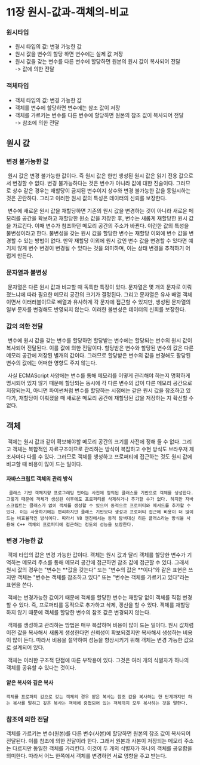 # 11장 원시-값과-객체의-비교

### 원시타입

- 원시 타입의 값: 변경 가능한 값
- 원시 값을 변수의 할당 하면 변수에는 실제 값 저장
- 원시 값을 갖는 변수를 다른 변수에 할당하면 원본의 원시 값이 복사되어 전달  
  -> 값에 의한 전달

### 객체타입

- 객체 타입의 값: 변경 가능한 값
- 객체를 변수에 할당하면 변수에는 참조 값이 저장
- 객체를 가르키는 변수를 다른 변수에 할당하면 원본의 참조 값이 복사되어 전달  
  -> 참조에 의한 전달

## 원시 값

### 변경 불가능한 값

&nbsp;원시 값은 변경 불가능한 값이다. 즉 원시 값은 한번 생성된 원시 값은 읽기 전용 값으로서 변경할 수 없다. 변경 불가능하다는 것은 변수가 아니라 값에 대한 진술이다. 그러므로 상수 같은 경우는 재할당이 금지된 변수이지 상수와 변경 불가능한 값을 동일시하는 것은 곤란하다. 그리고 이러한 원시 값의 특성은 데이터의 신뢰를 보장한다.

&nbsp;변수에 새로운 원시 값을 재할당하면 기존의 원시 값을 변경하는 것이 아니라 새로운 메모리를 공간을 확보하고 재할당한 원소 값을 저장한 후, 변수는 새롭게 재할당한 원시 값을 가르킨다. 이때 변수가 참조하던 메모리 공간의 주소가 바뀐다. 이런한 값의 특성을 불변성이라고 한다. 불변성을 갖는 원시 값을 할당한 변수는 재할당 이외에 변수 값을 변경할 수 있는 방법이 없다. 만약 재할당 이외에 원시 값인 변수 값을 변경할 수 있다면 예기치 않게 변수 변경이 변경될 수 있다는 것을 의미하며, 이는 상태 변경을 추척하기 어렵게 만든다.

### 문자열과 불변성

&nbsp;문자열은 다른 원시 값과 비교할 때 독특한 특징이 있다. 문자열은 몇 개의 문자로 이뤄졌느냐에 따라 필요한 메모리 공간의 크기가 결정된다. 그리고 문자열은 유사 배열 객체이면서 이터러블이므로 배열과 유사하게 각 문자에 접근할 수 있지만, 생성된 문자열의 일부 문자를 변경해도 반영되지 않는다. 이러한 불변성은 데이터의 신회를 보장한다.

### 값의 의한 전달

&nbsp;변수에 원시 값을 갖는 변수를 할당하면 할당받는 변수에는 할당되는 변수의 원시 값이 복사되어 전달된다. 이를 값에 의한 전달이다. 할당받은 변수와 할당된 변수의 값은 다른 메모리 공간에 저장된 별개의 값이다. 그러므로 할당받은 변수의 값을 변경해도 활당된 변수의 값에는 어떠한 영향도 주지 않는다.

&nbsp;사실 ECMAScript 사양에는 변수를 통해 메모리를 어떻게 관리해야 하는지 명확하게 명시되어 있지 않기 때문에 할당되는 동시에 각 다른 변수의 값이 다른 메모리 공간으로 저장되는지, 아니면 파이썬처럼 변수를 할당하는 시점에는 같은 원시 값을 참조하고 있다가, 재할당이 이뤄졌을 때 새로운 메모리 공간에 재할당된 값을 저장하는 지 확신할 수 없다.

## 객체

&nbsp;객체는 원시 값과 같이 확보해야할 메모리 공간의 크기를 사전에 정해 둘 수 없다. 그리고 객체는 복합적인 자료구조이므로 관리하는 방식이 복잡하고 수현 방식도 브라우저 제조사마다 다를 수 있다. 그러므로 객체를 생성하고 프로퍼티에 접근하는 것도 원시 값에 비교할 때 비용이 많이 드는 일이다.

#### 자바스크립트 객체의 관리 방식

```
 클래스 기반 객체지향 프로그래밍 언어는 사전에 정의된 클래스를 기반으로 객체를 생성한다. 그렇기 때문에 객체가 생성된 이후에도 프로퍼티를 삭제하거나 추가할 수가 없다. 하지만 자바스크립트는 클래스가 없이 객체를 생성할 수 있으며 동적으로 프로퍼티와 메서드를 추가할 수 있다. 이는 사용하기에는 편리하지만 클래스 기반보다 생성과 프로퍼티 접근에 비용이 더 많이 드는 비효율적인 방식이다. 따라서 V8 엔진에서는 동적 탐색대신 히든 클래스라는 방식을 사용해 C++ 객체의 프로퍼티에 접근하는 정도의 성능을 보장한다.
```

### 변경 가능한 값

&nbsp;객체 타입의 값은 변경 가능한 값이다. 객체는 원시 값과 달리 객체를 할당한 변수가 기억하는 메모리 주소를 통해 메모리 공간에 접근하면 참조 값에 접근할 수 있다. 그래서 원시 값의 경우는 "변수는 **값을 갖는다" 또는 "변수의 값은 **이다"와 같은 표현은 쓰지만 객체는 "변수는 객체를 참조하고 있다" 또는 "변수는 객체를 가르키고 있다"라는 표현을 쓴다.

&nbsp;객체는 변경가능한 값이기 때문에 객체를 할당한 변수는 재할당 없이 객체를 직접 변경할 수 있다. 즉, 프로퍼티를 동적으로 추가하고 삭제, 갱신을 할 수 있다. 객체를 재할당하지 않기 때문에 객체를 할당한 변수의 참조 값은 변경되지 않는다.

&nbsp;객체를 생성하고 관리하는 방법은 매우 복잡하며 비용이 많이 드는 일이다. 원시 값처럼 이전 값을 복사해서 새롭게 생성한다면 신뢰성이 확보되겠지만 복사해서 생성하는 비용이 많이 든다. 따라서 비용을 절약하여 성능을 향상시키기 위해 객체는 변경 가능한 값으로 설계되어 있다.

&nbsp;객체는 이러한 구조적 단점에 따른 부작용이 있다. 그것은 여러 개의 식별자가 하나의 객체를 공유할 수 있다는 것이다.

#### 얕은 복사와 깊은 복사

```
객체를 프로퍼티 값으로 갖는 객체의 경우 얕은 복사는 참조 값을 복사하는 한 단계까지만 하는 복사를 말하고 깊은 복사는 객체에 중첩되어 있는 객체까지 모두 복사하는 것을 말한다.
```

### 참조에 의한 전달

객체를 가르키는 변수(원본)를 다른 변수(사본)에 할당하면 원본의 참조 값이 복사되어 전달된다. 이를 참조에 의한 전달이라 한다. 그래서 원본과 사본이 저장되는 메모리 주소는 다르지만 동일한 객체를 가리킨다. 이것이 두 개의 식별자가 하나의 객체를 공유함을 의미한다. 따라서 어느 한쪽에서 객체를 변경하면 서로 영향을 주고 받는다.
